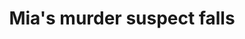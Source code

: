 ---
layout: post
title: "Mia's murder suspect falls"
category: top-stories
image: true
hl-title: 'ONE OF MIA’S ALLEGED GUNMEN FALLS. '
hl-desc: 'Photo above shows Vladimir AhmedsonCagata (left), 40, a resident of Barangay Tinago, Dauis was captured by a joint police team composed of the Criminal Investigation and Detection Group (CIDG) and Dauis Police Station last Saturday.Cagata was among those tagged as the suspects behind the killing of the late Atty. Mia ManuelitaC. Mascariñas-Green last Feb. 15 this year.'
dated: 0ct 01 - 07, 2017
---